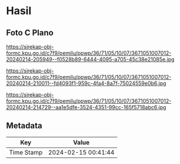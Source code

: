 # Hasil

## Foto C Plano

https://sirekap-obj-formc.kpu.go.id/c7f9/pemilu/ppwp/36/71/05/10/07/3671051007012-20240214-205949--f0528b89-6444-4095-a705-45c38e21085e.jpg

https://sirekap-obj-formc.kpu.go.id/c7f9/pemilu/ppwp/36/71/05/10/07/3671051007012-20240214-210011--fd4093f1-959c-4fa4-8a7f-75024559e0b6.jpg

https://sirekap-obj-formc.kpu.go.id/c7f9/pemilu/ppwp/36/71/05/10/07/3671051007012-20240214-214729--aa1e5dfe-3524-4351-99cc-165f5718abc6.jpg


## Metadata

| Key        | Value               |
| ---------- | ------------------- |
| Time Stamp | 2024-02-15 00:41:44 |



